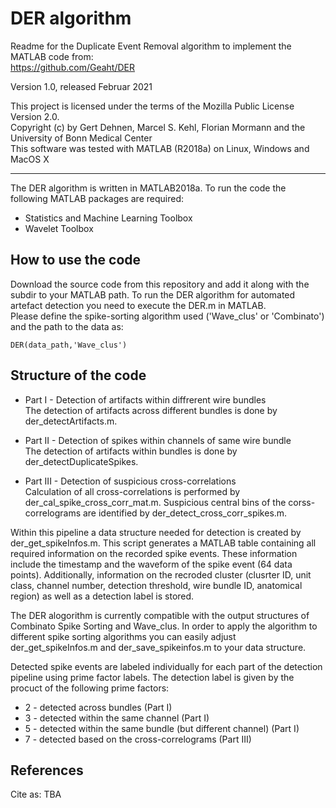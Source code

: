 # DER algorithm
Readme for the Duplicate Event Removal algorithm to implement the MATLAB code from:  
https://github.com/Geaht/DER

Version 1.0, released Februar 2021  

This project is licensed under the terms of the Mozilla Public License Version 2.0.  
Copyright (c) by Gert Dehnen, Marcel S. Kehl, Florian Mormann and the University of Bonn Medical Center  
This software was tested with MATLAB (R2018a) on Linux, Windows and MacOS X

------------------------------------------------------------------------------------------
The DER algorithm is written in MATLAB2018a. To run the code the following MATLAB packages are required:  

* Statistics and Machine Learning Toolbox
* Wavelet Toolbox  


## How to use the code 

Download the source code from this repository and add it along with the subdir to your MATLAB path. 
To run the DER algorithm for automated artefact detection you need to execute the DER.m in MATLAB.  
Please define the spike-sorting algorithm used ('Wave_clus' or 'Combinato') and the path to the data as:  

```
DER(data_path,'Wave_clus')  
```  

## Structure of the code

* Part I - Detection of artifacts within diffrerent wire bundles  
The detection of artifacts across different bundles is done by der_detectArtifacts.m.  

* Part II - Detection of spikes within channels of same wire bundle  
The detection of artifacts within bundles is done by der_detectDuplicateSpikes.  

* Part III - Detection of suspicious cross-correlations  
Calculation of all cross-correlations is performed by der_cal_spike_cross_corr_mat.m. 
Suspicious central bins of the corss-correlograms are identified by der_detect_cross_corr_spikes.m.



Within this pipeline a data structure needed for detection is created by der_get_spikeInfos.m.
This script generates a MATLAB table containing all required information on the recorded spike events.
These information include the timestamp and the waveform of the spike event (64 data points). 
Additionally, information on the recroded cluster (clusrter ID, unit class, channel number, detection threshold, wire bundle ID, anatomical region) as well as a detection label is stored. 

The DER alogorithm is currently compatible with the output structures of Combinato Spike Sorting and Wave_clus.
In order to apply the algorithm to different spike sorting algorithms you can easily adjust der_get_spikeInfos.m 
and der_save_spikeinfos.m to your data structure. 

Detected spike events are labeled individually for each part of the detection pipeline using prime factor labels.
The detection label is given by the procuct of the following prime factors:

* 2 - detected across bundles (Part I)
* 3 - detected within the same channel (Part I)  
* 5 - detected within the same bundle (but different channel) (Part I)  
* 7 - detected based on the cross-correlograms (Part III)


## References

Cite as: TBA


